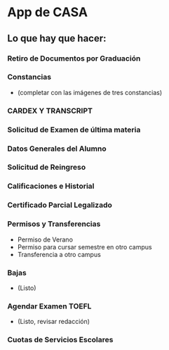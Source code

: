 # App de CASA
## Lo que hay que hacer:
### Retiro de Documentos por Graduación
### Constancias 
* (completar con las imágenes de tres constancias)

### CARDEX Y TRANSCRIPT 
### Solicitud de Examen de última materia
### Datos Generales del Alumno
### Solicitud de Reingreso
### Calificaciones e Historial
### Certificado Parcial Legalizado
### Permisos y Transferencias
* Permiso de Verano
* Permiso para cursar semestre en otro campus
* Transferencia a otro campus

### Bajas 
* (Listo)

### Agendar Examen TOEFL 

* (Listo, revisar redacción)

### Cuotas de Servicios Escolares
